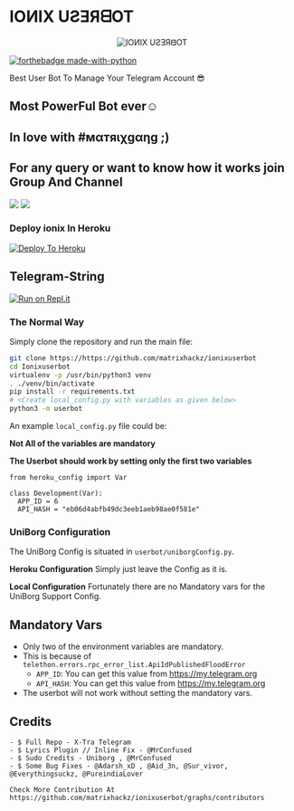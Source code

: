 # IOИIX UƧƎЯᗺOT

<p align="center">
<img src="https://telegra.ph/file/ed0e5c4b674b2961e86e0.jpg" alt="IOИIX UƧƎЯᗺOT">


[![forthebadge made-with-python](http://ForTheBadge.com/images/badges/made-with-python.svg)](https://www.python.org/)



Best User Bot To Manage Your Telegram Account 😎
## Most PowerFul Bot ever☺

##  In love with #мαтяιχgαηg ;) 

## For any query or want to know how it works join Group And Channel 

<a href="https://t.me/ionix_support"><img src="https://img.shields.io/badge/Join-Telegram%20Channel-red.svg?logo=Telegram"></a>
<a href="https:t.me/ionix_ot"><img src="https://img.shields.io/badge/Join-Telegram%20Group-blue.svg?logo=telegram"></a>


### Deploy ionix In Heroku

[![Deploy To Heroku](https://www.herokucdn.com/deploy/button.svg)](https://heroku.com/deploy?template=https://github.com/StarkGang/FridayUserbot)

## Telegram-String

[![Run on Repl.it](https://repl.it/badge/github/Matrixhackz/Ionix)](https://generatestringsession-1.matrixhackz.repl.run/)


### The Normal Way

Simply clone the repository and run the main file:
```sh
git clone https://https://github.com/matrixhackz/ionixuserbot
cd Ionixuserbot
virtualenv -p /usr/bin/python3 venv
. ./venv/bin/activate
pip install -r requirements.txt
# <Create local_config.py with variables as given below>
python3 -m userbot
```

An example `local_config.py` file could be:

**Not All of the variables are mandatory**

__The Userbot should work by setting only the first two variables__

```python3
from heroku_config import Var

class Development(Var):
  APP_ID = 6
  API_HASH = "eb06d4abfb49dc3eeb1aeb98ae0f581e"
```


### UniBorg Configuration


The UniBorg Config is situated in `userbot/uniborgConfig.py`.

**Heroku Configuration**
Simply just leave the Config as it is.

**Local Configuration**
Fortunately there are no Mandatory vars for the UniBorg Support Config.

## Mandatory Vars

- Only two of the environment variables are mandatory.
- This is because of `telethon.errors.rpc_error_list.ApiIdPublishedFloodError`
    - `APP_ID`:   You can get this value from https://my.telegram.org
    - `API_HASH`:   You can get this value from https://my.telegram.org
- The userbot will not work without setting the mandatory vars.

## Credits 
```- Thanks To All Contributers For This Project 
- $ Full Repo - X-Tra Telegram 
- $ Lyrics Plugin // Inline Fix - @MrConfused
- $ Sudo Credits - Uniborg , @MrConfused
- $ Some Bug Fixes - @Adarsh_xD , @Aid_3n, @Sur_vivor, @Everythingsuckz, @PureindiaLover 

Check More Contribution At https://github.com/matrixhackz/ionixuserbot/graphs/contributors
